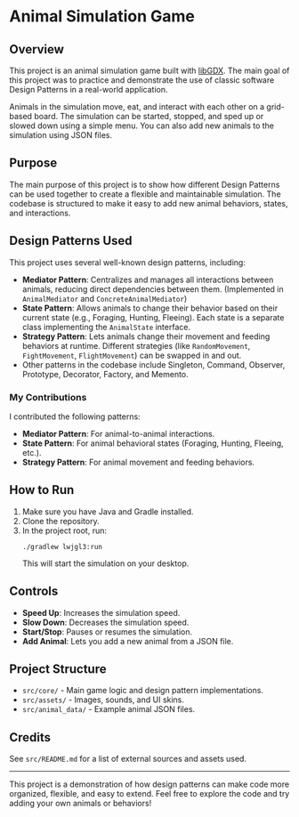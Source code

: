 # Animal Simulation Game

## Overview
This project is an animal simulation game built with [libGDX](https://libgdx.com/). The main goal of this project was to practice and demonstrate the use of classic software Design Patterns in a real-world application.

Animals in the simulation move, eat, and interact with each other on a grid-based board. The simulation can be started, stopped, and sped up or slowed down using a simple menu. You can also add new animals to the simulation using JSON files.

## Purpose
The main purpose of this project is to show how different Design Patterns can be used together to create a flexible and maintainable simulation. The codebase is structured to make it easy to add new animal behaviors, states, and interactions.

## Design Patterns Used
This project uses several well-known design patterns, including:

- **Mediator Pattern**: Centralizes and manages all interactions between animals, reducing direct dependencies between them. (Implemented in `AnimalMediator` and `ConcreteAnimalMediator`)
- **State Pattern**: Allows animals to change their behavior based on their current state (e.g., Foraging, Hunting, Fleeing). Each state is a separate class implementing the `AnimalState` interface.
- **Strategy Pattern**: Lets animals change their movement and feeding behaviors at runtime. Different strategies (like `RandomMovement`, `FightMovement`, `FlightMovement`) can be swapped in and out.
- Other patterns in the codebase include Singleton, Command, Observer, Prototype, Decorator, Factory, and Memento.

### My Contributions
I contributed the following patterns:
- **Mediator Pattern**: For animal-to-animal interactions.
- **State Pattern**: For animal behavioral states (Foraging, Hunting, Fleeing, etc.).
- **Strategy Pattern**: For animal movement and feeding behaviors.

## How to Run
1. Make sure you have Java and Gradle installed.
2. Clone the repository.
3. In the project root, run:
   ```
   ./gradlew lwjgl3:run
   ```
   This will start the simulation on your desktop.

## Controls
- **Speed Up**: Increases the simulation speed.
- **Slow Down**: Decreases the simulation speed.
- **Start/Stop**: Pauses or resumes the simulation.
- **Add Animal**: Lets you add a new animal from a JSON file.

## Project Structure
- `src/core/` - Main game logic and design pattern implementations.
- `src/assets/` - Images, sounds, and UI skins.
- `src/animal_data/` - Example animal JSON files.

## Credits
See `src/README.md` for a list of external sources and assets used.

---
This project is a demonstration of how design patterns can make code more organized, flexible, and easy to extend. Feel free to explore the code and try adding your own animals or behaviors! 

